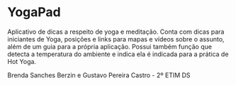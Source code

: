 # YogaPad
Aplicativo de dicas a respeito de yoga e meditação.
Conta com dicas para iniciantes de Yoga, posições e links para mapas e vídeos sobre o assunto, além de um guia para a própria aplicação. Possui também função que detecta
a temperatura do ambiente e indica ela é indicada para a prática de Hot Yoga.

Brenda Sanches Berzin e Gustavo Pereira Castro - 2º ETIM DS
